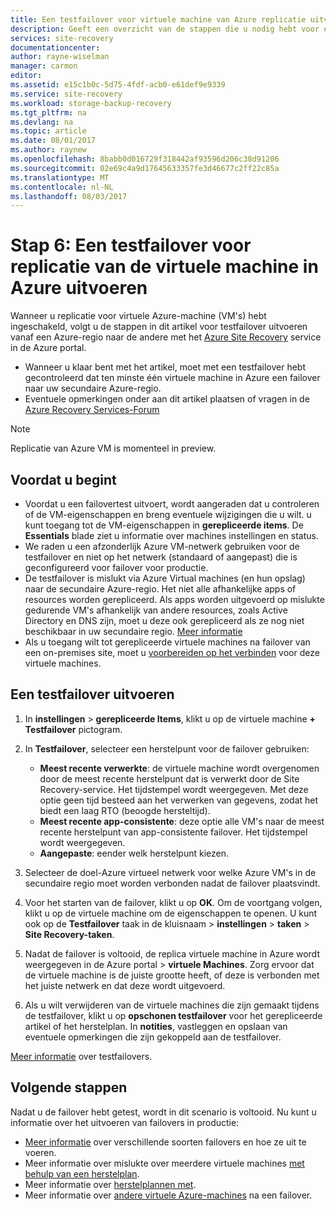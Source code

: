 ```yaml
---
title: Een testfailover voor virtuele machine van Azure replicatie uitvoeren met Azure Site Recovery | Microsoft Docs
description: Geeft een overzicht van de stappen die u nodig hebt voor een testfailover voor het virtuele Azure-machines repliceren naar een andere Azure-regio met de Azure Site Recovery-service wordt uitgevoerd.
services: site-recovery
documentationcenter: 
author: rayne-wiselman
manager: carmon
editor: 
ms.assetid: e15c1b0c-5d75-4fdf-acb0-e61def9e9339
ms.service: site-recovery
ms.workload: storage-backup-recovery
ms.tgt_pltfrm: na
ms.devlang: na
ms.topic: article
ms.date: 08/01/2017
ms.author: raynew
ms.openlocfilehash: 8babb0d016729f318442af93596d206c38d91206
ms.sourcegitcommit: 02e69c4a9d17645633357fe3d46677c2ff22c85a
ms.translationtype: MT
ms.contentlocale: nl-NL
ms.lasthandoff: 08/03/2017
---
```

# <a name="step-6-run-a-test-failover-for-azure-vm-replication"></a>Stap 6: Een testfailover voor replicatie van de virtuele machine in Azure uitvoeren

Wanneer u replicatie voor virtuele Azure-machine (VM's) hebt ingeschakeld, volgt u de stappen in dit artikel voor testfailover uitvoeren vanaf een Azure-regio naar de andere met het [Azure Site Recovery](site-recovery-overview.md) service in de Azure portal.

- Wanneer u klaar bent met het artikel, moet met een testfailover hebt gecontroleerd dat ten minste één virtuele machine in Azure een failover naar uw secundaire Azure-regio. 
- Eventuele opmerkingen onder aan dit artikel plaatsen of vragen in de [Azure Recovery Services-Forum](https://social.msdn.microsoft.com/forums/azure/home?forum=hypervrecovmgr)

>[!NOTE]
>
> Replicatie van Azure VM is momenteel in preview.


## <a name="before-you-start"></a>Voordat u begint

- Voordat u een failovertest uitvoert, wordt aangeraden dat u controleren of de VM-eigenschappen en breng eventuele wijzigingen die u wilt. u kunt toegang tot de VM-eigenschappen in **gerepliceerde items**. De **Essentials** blade ziet u informatie over machines instellingen en status.
- We raden u een afzonderlijk Azure VM-netwerk gebruiken voor de testfailover en niet op het netwerk (standaard of aangepast) die is geconfigureerd voor failover voor productie.
- De testfailover is mislukt via Azure Virtual machines (en hun opslag) naar de secundaire Azure-regio. Het niet alle afhankelijke apps of resources worden gerepliceerd. Als apps worden uitgevoerd op mislukte gedurende VM's afhankelijk van andere resources, zoals Active Directory en DNS zijn, moet u deze ook gerepliceerd als ze nog niet beschikbaar in uw secundaire regio. [Meer informatie](site-recovery-test-failover-to-azure.md#prepare-active-directory-and-dns)
- Als u toegang wilt tot gerepliceerde virtuele machines na failover van een on-premises site, moet u [voorbereiden op het verbinden](site-recovery-test-failover-to-azure.md#prepare-to-connect-to-azure-vms-after-failover) voor deze virtuele machines.

## <a name="run-a-test-failover"></a>Een testfailover uitvoeren

1. In **instellingen** > **gerepliceerde Items**, klikt u op de virtuele machine **+ Testfailover** pictogram. 

2. In **Testfailover**, selecteer een herstelpunt voor de failover gebruiken:

    - **Meest recente verwerkte**: de virtuele machine wordt overgenomen door de meest recente herstelpunt dat is verwerkt door de Site Recovery-service. Het tijdstempel wordt weergegeven. Met deze optie geen tijd besteed aan het verwerken van gegevens, zodat het biedt een laag RTO (beoogde hersteltijd).
    - **Meest recente app-consistente**: deze optie alle VM's naar de meest recente herstelpunt van app-consistente failover. Het tijdstempel wordt weergegeven. 
    - **Aangepaste**: eender welk herstelpunt kiezen.
 
3. Selecteer de doel-Azure virtueel netwerk voor welke Azure VM's in de secundaire regio moet worden verbonden nadat de failover plaatsvindt.
4. Voor het starten van de failover, klikt u op **OK**. Om de voortgang volgen, klikt u op de virtuele machine om de eigenschappen te openen. U kunt ook op de **Testfailover** taak in de kluisnaam > **instellingen** > **taken** > **Site Recovery-taken**.
5. Nadat de failover is voltooid, de replica virtuele machine in Azure wordt weergegeven in de Azure portal > **virtuele Machines**. Zorg ervoor dat de virtuele machine is de juiste grootte heeft, of deze is verbonden met het juiste netwerk en dat deze wordt uitgevoerd.
6. Als u wilt verwijderen van de virtuele machines die zijn gemaakt tijdens de testfailover, klikt u op **opschonen testfailover** voor het gerepliceerde artikel of het herstelplan. In **notities**, vastleggen en opslaan van eventuele opmerkingen die zijn gekoppeld aan de testfailover. 

[Meer informatie](site-recovery-test-failover-to-azure.md) over testfailovers.

## <a name="next-steps"></a>Volgende stappen

Nadat u de failover hebt getest, wordt in dit scenario is voltooid. Nu kunt u informatie over het uitvoeren van failovers in productie:

- [Meer informatie](site-recovery-failover.md) over verschillende soorten failovers en hoe ze uit te voeren.
- Meer informatie over mislukte over meerdere virtuele machines [met behulp van een herstelplan](site-recovery-create-recovery-plans.md).
- Meer informatie over [herstelplannen met](site-recovery-create-recovery-plans.md).
- Meer informatie over [andere virtuele Azure-machines](site-recovery-how-to-reprotect.md) na een failover.


